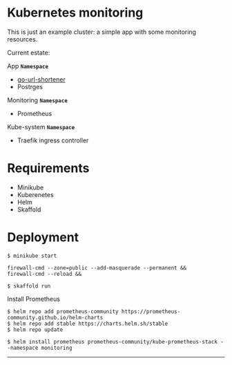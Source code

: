# Kubernetes monitoring

This is just an example cluster: a simple app with some monitoring resources. 

Current estate:

App **`Namespace`**
* [go-url-shortener](https://github.com/xcoulon/go-url-shortener)
* Postrges

Monitoring **`Namespace`**
* Prometheus

Kube-system **`Namespace`**
* Traefik ingress controller

# Requirements

* Minikube
* Kuberenetes 
* Helm
* Skaffold


# Deployment

```
$ minikube start 
```
```
firewall-cmd --zone=public --add-masquerade --permanent &&
firewall-cmd --reload &&
```

```
$ skaffold run
```

Install Prometheus

```
$ helm repo add prometheus-community https://prometheus-community.github.io/helm-charts
$ helm repo add stable https://charts.helm.sh/stable
$ helm repo update
```

```
$ helm install prometheus prometheus-community/kube-prometheus-stack --namespace monitoring
```

---
